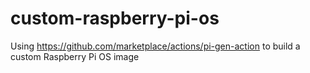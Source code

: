 # custom-raspberry-pi-os
Using https://github.com/marketplace/actions/pi-gen-action to build a custom Raspberry Pi OS image
